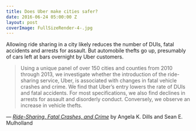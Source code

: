```yaml
---
title: Does Uber make cities safer?
date: 2016-06-24 05:00:00 Z
layout: post
coverImage: FullSizeRender-4-.jpg
---
```


Allowing ride sharing in a city likely reduces the number of DUIs, fatal accidents and arrests for assault. But automobile thefts go up, presumably of cars left at bars overnight by Uber customers.

> Using a unique panel of over 150 cities and counties from 2010 through 2013, we investigate whether the introduction of the ride-sharing service, Uber, is associated with changes in fatal vehicle crashes and crime. We find that Uber’s entry lowers the rate of DUIs and fatal accidents. For most specifications, we also find declines in arrests for assault and disorderly conduct. Conversely, we observe an increase in vehicle thefts.

— _[Ride-Sharing, Fatal Crashes, and Crime](http://papers.ssrn.com/sol3/papers.cfm?abstract_id=2783797)_ by Angela K. Dills and Sean E. Mulholland
